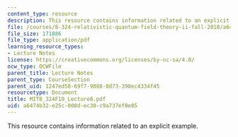 ```yaml
---
content_type: resource
description: This resource contains information related to an explicit example.
file: /courses/8-324-relativistic-quantum-field-theory-ii-fall-2010/a6474b32e25c000dec30c9a737ef0e05_MIT8_324F10_Lecture8.pdf
file_size: 171886
file_type: application/pdf
learning_resource_types:
- Lecture Notes
license: https://creativecommons.org/licenses/by-nc-sa/4.0/
ocw_type: OCWFile
parent_title: Lecture Notes
parent_type: CourseSection
parent_uid: 1247ed58-69f7-9088-8d73-398ec4334f45
resourcetype: Document
title: MIT8_324F10_Lecture8.pdf
uid: a6474b32-e25c-000d-ec30-c9a737ef0e05
---
```

This resource contains information related to an explicit example.